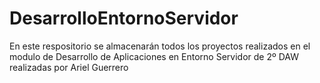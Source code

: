 # DesarrolloEntornoServidor
En este respositorio se almacenarán todos los proyectos realizados en el modulo de Desarrollo de Aplicaciones en Entorno Servidor de 2º DAW realizadas por Ariel Guerrero
